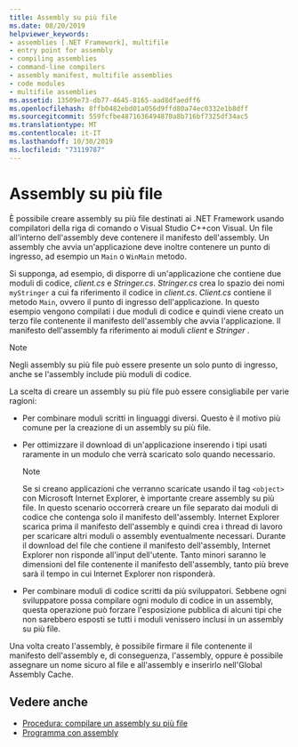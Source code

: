 ```yaml
---
title: Assembly su più file
ms.date: 08/20/2019
helpviewer_keywords:
- assemblies [.NET Framework], multifile
- entry point for assembly
- compiling assemblies
- command-line compilers
- assembly manifest, multifile assemblies
- code modules
- multifile assemblies
ms.assetid: 13509e73-db77-4645-8165-aad8dfaedff6
ms.openlocfilehash: 8ffb0482ebd01a056d9ffd80a74ec0332e1b8dff
ms.sourcegitcommit: 559fcfbe4871636494870a8b716bf7325df34ac5
ms.translationtype: MT
ms.contentlocale: it-IT
ms.lasthandoff: 10/30/2019
ms.locfileid: "73119787"
---
```

# <a name="multifile-assemblies"></a>Assembly su più file

È possibile creare assembly su più file destinati ai .NET Framework usando compilatori della riga di comando o Visual Studio C++con Visual. Un file all'interno dell'assembly deve contenere il manifesto dell'assembly. Un assembly che avvia un'applicazione deve inoltre contenere un punto di ingresso, ad esempio un `Main` o `WinMain` metodo.

Si supponga, ad esempio, di disporre di un'applicazione che contiene due moduli di codice, *client.cs* e *Stringer.cs*. *Stringer.cs* crea lo spazio dei nomi `myStringer` a cui fa riferimento il codice in *client.cs*. *Client.cs* contiene il metodo `Main`, ovvero il punto di ingresso dell'applicazione. In questo esempio vengono compilati i due moduli di codice e quindi viene creato un terzo file contenente il manifesto dell'assembly che avvia l'applicazione. Il manifesto dell'assembly fa riferimento ai moduli *client* e *Stringer* .

> [!NOTE]
> Negli assembly su più file può essere presente un solo punto di ingresso, anche se l'assembly include più moduli di codice.

La scelta di creare un assembly su più file può essere consigliabile per varie ragioni:

- Per combinare moduli scritti in linguaggi diversi. Questo è il motivo più comune per la creazione di un assembly su più file.

- Per ottimizzare il download di un'applicazione inserendo i tipi usati raramente in un modulo che verrà scaricato solo quando necessario.

    > [!NOTE]
    > Se si creano applicazioni che verranno scaricate usando il tag `<object>` con Microsoft Internet Explorer, è importante creare assembly su più file. In questo scenario occorrerà creare un file separato dai moduli di codice che contenga solo il manifesto dell'assembly. Internet Explorer scarica prima il manifesto dell'assembly e quindi crea i thread di lavoro per scaricare altri moduli o assembly eventualmente necessari. Durante il download del file che contiene il manifesto dell'assembly, Internet Explorer non risponde all'input dell'utente. Tanto minori saranno le dimensioni del file contenente il manifesto dell'assembly, tanto più breve sarà il tempo in cui Internet Explorer non risponderà.

- Per combinare moduli di codice scritti da più sviluppatori. Sebbene ogni sviluppatore possa compilare ogni modulo di codice in un assembly, questa operazione può forzare l'esposizione pubblica di alcuni tipi che non sarebbero esposti se tutti i moduli venissero inclusi in un assembly su più file.

Una volta creato l'assembly, è possibile firmare il file contenente il manifesto dell'assembly e, di conseguenza, l'assembly, oppure è possibile assegnare un nome sicuro al file e all'assembly e inserirlo nell'Global Assembly Cache.

## <a name="see-also"></a>Vedere anche

- [Procedura: compilare un assembly su più file](build-multifile-assembly.md)
- [Programma con assembly](../../standard/assembly/program.md)
